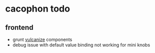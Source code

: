 # cacophon todo

## frontend
- grunt [vulcanize](https://www.npmjs.org/package/grunt-vulcanize) components
- debug issue with default value binding not working for mini knobs

